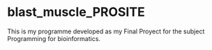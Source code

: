 # blast_muscle_PROSITE
This is my programme developed as my Final Proyect for the subject Programming for bioinformatics.
